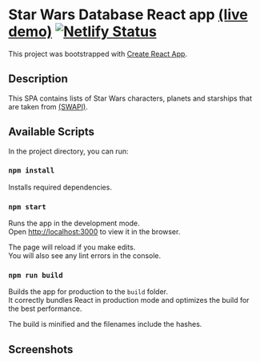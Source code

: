 # Star Wars Database React app [(live demo)](https://star-db.netlify.com/) [![Netlify Status](https://api.netlify.com/api/v1/badges/55552075-7957-4ad4-a67a-88513c62e8f9/deploy-status)](https://app.netlify.com/sites/star-db/deploys)

This project was bootstrapped with [Create React App](https://github.com/facebook/create-react-app).

## Description
This SPA contains lists of Star Wars characters, planets and starships that are taken from [(SWAPI)](https://swapi.co/).

## Available Scripts
In the project directory, you can run:

### `npm install`
Installs required dependencies.

### `npm start`
Runs the app in the development mode.<br>
Open [http://localhost:3000](http://localhost:3000) to view it in the browser.

The page will reload if you make edits.<br>
You will also see any lint errors in the console.

### `npm run build`
Builds the app for production to the `build` folder.<br>
It correctly bundles React in production mode and optimizes the build for the best performance.

The build is minified and the filenames include the hashes.<br>

## Screenshots

